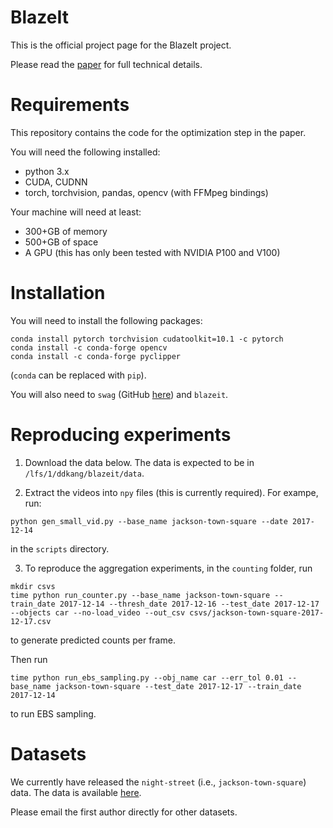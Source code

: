 # BlazeIt

This is the official project page for the BlazeIt project. 

Please read the [paper](https://arxiv.org/abs/1805.01046) for full technical details.


# Requirements

This repository contains the code for the optimization step in the paper. 

You will need the following installed:
- python 3.x
- CUDA, CUDNN
- torch, torchvision, pandas, opencv (with FFMpeg bindings)

Your machine will need at least:
- 300+GB of memory
- 500+GB of space
- A GPU (this has only been tested with NVIDIA P100 and V100)


# Installation

You will need to install the following packages:
```
conda install pytorch torchvision cudatoolkit=10.1 -c pytorch
conda install -c conda-forge opencv
conda install -c conda-forge pyclipper
```
(`conda` can be replaced with `pip`).

You will also need to `swag` (GitHub [here](https://github.com/stanford-futuredata/swag-python/)) and `blazeit`. 


# Reproducing experiments

1. Download the data below. The data is expected to be in `/lfs/1/ddkang/blazeit/data`.

2. Extract the videos into `npy` files (this is currently required). For exampe, run:
```
python gen_small_vid.py --base_name jackson-town-square --date 2017-12-14
```
in the `scripts` directory.

3. To reproduce the aggregation experiments, in the `counting` folder, run
```
mkdir csvs
time python run_counter.py --base_name jackson-town-square --train_date 2017-12-14 --thresh_date 2017-12-16 --test_date 2017-12-17 --objects car --no-load_video --out_csv csvs/jackson-town-square-2017-12-17.csv
```
to generate predicted counts per frame.

Then run
```
time python run_ebs_sampling.py --obj_name car --err_tol 0.01 --base_name jackson-town-square --test_date 2017-12-17 --train_date 2017-12-14
```
to run EBS sampling.


# Datasets

We currently have released the `night-street` (i.e., `jackson-town-square`) data. The data is available [here](https://drive.google.com/drive/folders/1riFVI6QZGf8X6lyFphyRighAYMDTAH4Z?usp=sharing).

Please email the first author directly for other datasets.
